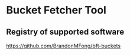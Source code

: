 # Bucket Fetcher Tool

## Registry of supported software
https://github.com/BrandonMFong/bft-buckets
